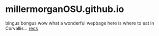 # millermorganOSU.github.io
bingus bongus
wow what a wonderful wepbage
here is where to eat in Corvallis... [recs](corvallis_recs.txt)
